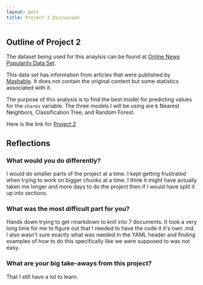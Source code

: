 ```yaml
---
layout: post
title: Project 2 Discussion
---
```


## Outline of Project 2
The dataset being used for this anaylsis can be found at [Online News Popularity Data Set](https://archive.ics.uci.edu/ml/datasets/Online+News+Popularity).

This data set has information from articles that were published by [Mashable](www.mashable.com). It does not contain the original content but some statistics associated with it. 

The purpose of this analysis is to find the best model for predicting values for the `shares` variable. The three models I will be using are k Nearest Neighbors, Classification Tree, and Random Forest. 

Here is the link for [Project 2](Project2.github.io)


## Reflections

### What would you do differently?

I would do smaller parts of the project at a time. I kept getting frustrated when trying to work on bigger chunks at a time. I think it might have actually taken me longer and more days to do the project then if I would have split it up into sections. 

### What was the most difficult part for you?

Hands down trying to get rmarkdown to knit into 7 documents. It took a very long time for me to figure out that I needed to have the code it it's own .md. I also wasn't sure exactly what was needed in the YAML header and finding examples of how to do this specifically like we were supposed to was not easy. 

### What are your big take-aways from this project?

That I still have a lot to learn. 
